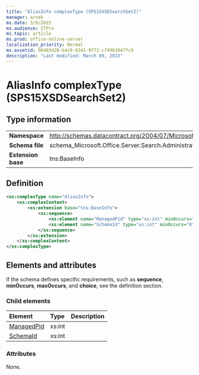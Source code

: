 ```yaml
---
title: "AliasInfo complexType (SPS15XSDSearchSet2)"
manager: arnek
ms.date: 3/9/2015
ms.audience: ITPro
ms.topic: article
ms.prod: office-online-server
localization_priority: Normal
ms.assetid: 96483d28-b4c0-8241-9773-c74963047fc9
description: "Last modified: March 09, 2015"
---
```


# AliasInfo complexType (SPS15XSDSearchSet2)

## Type information

|||
|:-----|:-----|
|**Namespace** <br/> |http://schemas.datacontract.org/2004/07/Microsoft.Office.Server.Search.Administration  <br/> |
|**Schema file** <br/> |schema_Microsoft.Office.Server.Search.Administration.xsd  <br/> |
|**Extension base** <br/> |tns:BaseInfo  <br/> |
   
## Definition

```XML
<xs:complexType name="AliasInfo">
    <xs:complexContent>
        <xs:extension base="tns:BaseInfo">
            <xs:sequence>
                <xs:element name="ManagedPid" type="xs:int" minOccurs="0"></xs:element>
                <xs:element name="SchemaId" type="xs:int" minOccurs="0"></xs:element>
            </xs:sequence>
        </xs:extension>
    </xs:complexContent>
</xs:complexType>

```

## Elements and attributes

If the schema defines specific requirements, such as **sequence**, **minOccurs**, **maxOccurs**, and **choice**, see the definition section. 
  
### Child elements

|**Element**|**Type**|**Description**|
|:-----|:-----|:-----|
|[ManagedPid](managedpid-element-aliasinfo-complextypesps15xsdsearchset2.md) <br/> |xs:int  <br/> ||
|[SchemaId](schemaid-element-aliasinfo-complextypesps15xsdsearchset2.md) <br/> |xs:int  <br/> ||
   
### Attributes

None.
  

